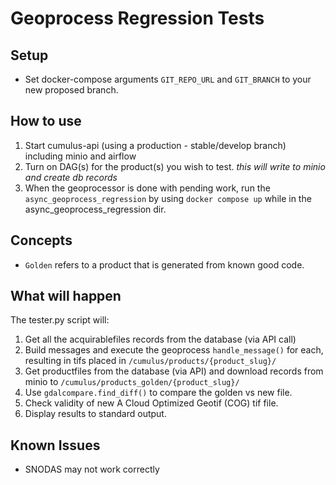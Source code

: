 # Geoprocess Regression Tests

## Setup
- Set docker-compose arguments `GIT_REPO_URL` and `GIT_BRANCH` to your new proposed branch.

## How to use
1) Start cumulus-api (using a production - stable/develop branch) including minio and airflow
2) Turn on DAG(s) for the product(s) you wish to test. _this will write to minio and create db records_
3) When the geoprocessor is done with pending work, run the `async_geoprocess_regression` by using `docker compose up` while in the async_geoprocess_regression dir.

## Concepts
- `Golden` refers to a product that is generated from known good code.

## What will happen
The tester.py script will:
1) Get all the acquirablefiles records from the database (via API call)
2) Build messages and execute the geoprocess `handle_message()` for each, resulting in tifs placed in `/cumulus/products/{product_slug}/`
3) Get productfiles from the database (via API) and download records from minio to `/cumulus/products_golden/{product_slug}/`
4) Use `gdalcompare.find_diff()` to compare the golden vs new file.
5) Check validity of new A Cloud Optimized Geotif (COG) tif file.
6) Display results to standard output.

## Known Issues
- SNODAS may not work correctly